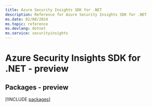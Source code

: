 ```yaml
---
title: Azure Security Insights SDK for .NET
description: Reference for Azure Security Insights SDK for .NET
ms.date: 02/08/2024
ms.topic: reference
ms.devlang: dotnet
ms.service: securityinsights
---
```

# Azure Security Insights SDK for .NET - preview
## Packages - preview
[!INCLUDE [packages](security-insights-index.md)]
